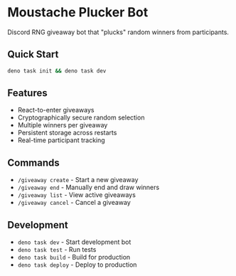 # Moustache Plucker Bot

Discord RNG giveaway bot that "plucks" random winners from participants.

## Quick Start

```bash
deno task init && deno task dev
```

## Features

- React-to-enter giveaways
- Cryptographically secure random selection
- Multiple winners per giveaway
- Persistent storage across restarts
- Real-time participant tracking

## Commands

- `/giveaway create` - Start a new giveaway
- `/giveaway end` - Manually end and draw winners
- `/giveaway list` - View active giveaways
- `/giveaway cancel` - Cancel a giveaway

## Development

- `deno task dev` - Start development bot
- `deno task test` - Run tests
- `deno task build` - Build for production
- `deno task deploy` - Deploy to production